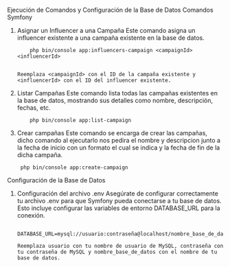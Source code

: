 Ejecución de Comandos y Configuración de la Base de Datos
Comandos Symfony

1.  Asignar un Influencer a una Campaña
    Este comando asigna un influencer existente a una campaña existente en la base de datos.

            php bin/console app:influencers-campaign <campaignId> <influencerId>


        Reemplaza <campaignId> con el ID de la campaña existente y <influencerId> con el ID del influencer existente.

2.  Listar Campañas
    Este comando lista todas las campañas existentes en la base de datos, mostrando sus detalles como nombre, descripción, fechas, etc.

            php bin/console app:list-campaign

3. Crear campañas
    Este comando se encarga de crear las campañas, dicho comando 
    al ejecutarlo nos pedira el nombre y descripcion junto a la fecha de inicio con un formato el cual se indica y la fecha de fin de la dicha campaña.


        php bin/console app:create-campaign   

Configuración de la Base de Datos

1.  Configuración del archivo .env
    Asegúrate de configurar correctamente tu archivo .env para que Symfony pueda conectarse a tu base de datos. Esto incluye configurar las variables de entorno DATABASE_URL para la conexión.

            DATABASE_URL=mysql://usuario:contraseña@localhost/nombre_base_de_datos

        Reemplaza usuario con tu nombre de usuario de MySQL, contraseña con tu contraseña de MySQL y nombre_base_de_datos con el nombre de tu base de datos.



